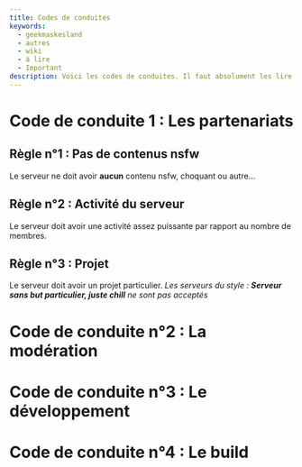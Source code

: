 ```yaml
---
title: Codes de conduites
keywords:
  - geekmaskesland
  - autres
  - wiki
  - à lire
  - Important
description: Voici les codes de conduites. Il faut absolument les lire avant de postuler dans le staff ou demander un partenariat
---
```



# Code de conduite 1 : Les partenariats
## Règle n°1 : Pas de contenus nsfw
Le serveur ne doit avoir **aucun** contenu nsfw, choquant ou autre...
## Règle n°2 : Activité du serveur
Le serveur doit avoir une activité assez puissante par rapport au nombre de membres.
## Règle n°3 : Projet
Le serveur doit avoir un projet particulier.
*Les serveurs du style : **Serveur sans but particulier, juste chill** ne sont pas acceptés*





# Code de conduite n°2 : La modération





# Code de conduite n°3 : Le développement





# Code de conduite n°4 : Le build




